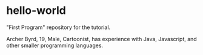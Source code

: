 # hello-world
"First Program" repository for the tutorial.

Archer Byrd, 19, Male, Cartoonist, has experience with Java, Javascript, and other smaller programming languages.
